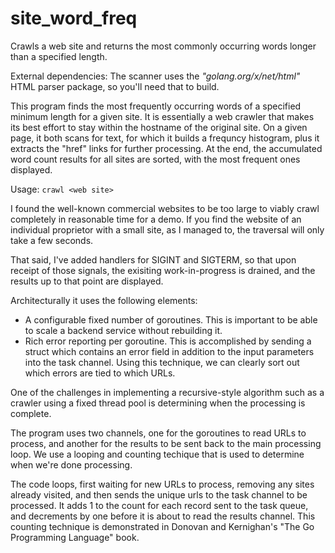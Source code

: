 # site_word_freq
Crawls a web site and returns the most commonly occurring words longer than a specified length.

External dependencies: The scanner uses the *"golang.org/x/net/html"* HTML parser package,
so you'll need that to build.

This program finds the most frequently occurring words of a
specified minimum length for a given site.  It is essentially a
web crawler that makes its best effort to stay within the hostname
of the original site.  On a given page, it both scans for text, for
which it builds a frequncy histogram, plus it extracts the "href"
links for further processing.  At the end, the accumulated word count
results for all sites are sorted, with the most frequent ones displayed.

Usage: `crawl <web site>`
 
I found the well-known commercial websites to be too large to viably crawl
completely in reasonable time for a demo.  If you find the website of
an individual proprietor with a small site, as I managed to, the traversal
will only take a few seconds.

That said, I've added handlers for SIGINT and SIGTERM, so that upon
receipt of those signals, the exisiting work-in-progress is drained,
and the results up to that point are displayed.

Architecturally it uses the following elements:
- A configurable fixed number of goroutines.  This is important
to be able to scale a backend service without rebuilding it.
- Rich error reporting per goroutine.  This is accomplished by
sending a struct which contains an error field in addition to the
input parameters into the task channel.  Using this technique, we
can clearly sort out which errors are tied to which URLs.

One of the challenges in implementing a recursive-style algorithm
such as a crawler using a fixed thread pool is determining when the
processing is complete.

The program uses two channels, one for the goroutines to read URLs
to process, and another for the results to be sent back to the main
processing loop.  We use a looping and counting techique that is used
to determine when we're done processing.

The code loops, first waiting for new URLs to process, removing any sites
already visited, and then sends the unique urls to the task channel
to be processed.  It adds 1 to the count for each record sent to the
task queue, and decrements by one before it is about to read the results
channel.  This counting technique is demonstrated in Donovan and Kernighan's
"The Go Programming Language" book.
